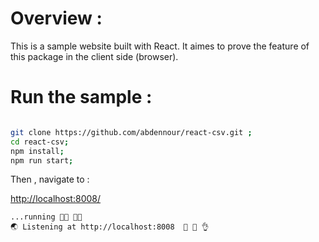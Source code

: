 # Overview :

This is a sample website built with React. It aimes to prove the feature of this package in the client side (browser).

# Run the sample :

```bash

git clone https://github.com/abdennour/react-csv.git ;
cd react-csv;
npm install;
npm run start;

```

Then , navigate to :

[http://localhost:8008/](http://localhost:8008/)

```
...running 🏃🏿 🏃🏻
🌏 Listening at http://localhost:8008  👏 👏 👌 
```
